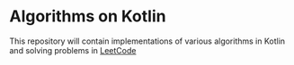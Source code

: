 # Algorithms on Kotlin

This repository will contain implementations of various algorithms in Kotlin
and solving problems in [LeetCode](https://leetcode.com/)